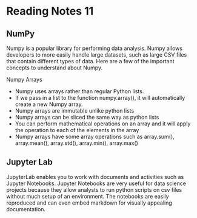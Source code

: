 # Reading Notes 11 #


## NumPy ##

Numpy is a popular library for performing data analysis. Numpy allows developers to more easily handle large datasets, such as large CSV files that contain different types of data. Here are a few of the important concepts to understand about Numpy.

Numpy Arrays

- Numpy uses arrays rather than regular Python lists.
- If we pass in a list to the function numpy.array(), it will automatically create a new Numpy array.
- Numpy arrays are immutable unlike python lists
- Numpy arrays can be sliced the same way as python lists
- You can perform mathematical operations on an array and it will apply the operation to each of the elements in the array
- Numpy arrays have some array operations such as array.sum(), array.mean(), array.std(), array.min(), array.max()

## Jupyter Lab ##

JupyterLab enables you to work with documents and activities such as Jupyter Notebooks. Jupyter Notebooks are very useful for data science projects because they allow analysts to run python scripts on csv files without much setup of an environment. The notebooks are easily reproduced and can even embed markdown for visually appealing documentation.
